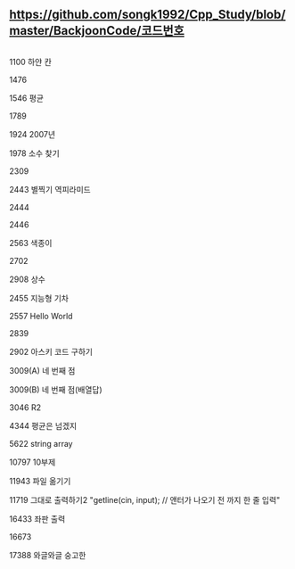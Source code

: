 ## https://github.com/songk1992/Cpp_Study/blob/master/BackjoonCode/코드번호
<pre><code></code></pre>


1100 하얀 칸

1476 

1546 평균

1789 

1924 2007년


1978 소수 찾기

2309

2443 별찍기 역피라미드


2444 


2446 


2563 색종이


2702

2908 상수

2455 지능형 기차 



2557 Hello World 



2839 



2902 아스키 코드 구하기


3009(A) 네 번째 점 



3009(B) 네 번째 점(배열답)




3046 R2 


4344 평균은 넘겠지 

5622 string array

10797 10부제 


11943 파일 옮기기 


11719 그대로 출력하기2 "getline(cin, input);  // 앤터가 나오기 전 까지 한 줄 입력"


16433 좌판 출력


16673



17388 와글와글 숭고한
